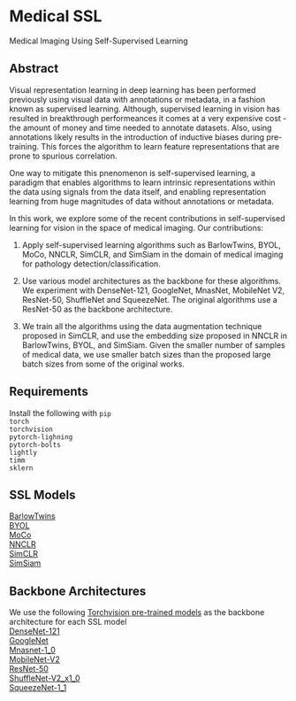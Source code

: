 # Medical SSL
Medical Imaging Using Self-Supervised Learning

## Abstract
Visual representation learning in deep learning has been performed previously using visual data with annotations or metadata, in a fashion known as supervised learning.
Although, supervised learning in vision has resulted in breakthrough performeances it comes at a very expensive cost - the amount of money and time needed to annotate datasets. Also, using annotations likely results in the introduction of inductive biases during pre-training. This forces the algorithm to learn feature representations that are prone to spurious correlation.

One way to mitigate this pnenomenon is self-supervised learning, a paradigm that enables algorithms to learn intrinsic representations within the data using signals from the data itself, and enabling representation learning from huge magnitudes of data without annotations or metadata.

In this work, we explore some of the recent contributions in self-supervised learning for vision in the space of medical imaging. 
Our contributions:

1. Apply self-supervised learning algorithms such as BarlowTwins, BYOL, MoCo, NNCLR, SimCLR, and SimSiam in the domain of medical imaging for pathology detection/classification.

2. Use various model architectures as the backbone for these algorithms. We experiment with DenseNet-121, GoogleNet, MnasNet, MobileNet V2, ResNet-50, ShuffleNet and SqueezeNet. The original algorithms use a ResNet-50 as the backbone architecture.

3. We train all the algorithms using the data augmentation technique proposed in SimCLR, and use the embedding size proposed in NNCLR in BarlowTwins, BYOL, and SimSiam. Given the smaller number of samples of medical data, we use smaller batch sizes than the proposed large batch sizes from some of the original works.

## Requirements
Install the following with `pip` \
`torch` \
`torchvision` \
`pytorch-lighning` \
`pytorch-bolts` \
`lightly` \
`timm` \
`sklern`

## SSL Models
[BarlowTwins](https://arxiv.org/abs/2103.03230) \
[BYOL](https://arxiv.org/abs/2006.07733) \
[MoCo](https://arxiv.org/abs/1911.05722) \
[NNCLR](https://arxiv.org/abs/2104.14548) \
[SimCLR](https://arxiv.org/abs/2002.05709) \
[SimSiam](https://arxiv.org/abs/2011.10566)

## Backbone Architectures
We use the following [Torchvision pre-trained models](https://github.com/pytorch/vision) as the backbone architecture for each SSL model \
[DenseNet-121](https://arxiv.org/abs/1608.06993) \
[GoogleNet](https://arxiv.org/abs/1409.4842v1) \
[Mnasnet-1_0](https://arxiv.org/abs/1807.11626v3) \
[MobileNet-V2](https://arxiv.org/abs/1801.04381) \
[ResNet-50](https://arxiv.org/abs/1512.03385) \
[ShuffleNet-V2_x1_0](https://arxiv.org/abs/1807.11164) \
[SqueezeNet-1_1](https://arxiv.org/abs/1602.07360)
